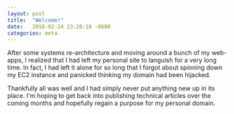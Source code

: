 ```yaml
---
layout: post
title:  "Welcome!"
date:   2016-02-24 23:26:18 -0600
categories: meta
---
```

After some systems re-architecture and moving around a bunch of my web-apps,
I realized that I had left my personal site to languish for a very long time.
In fact, I had left it alone for so long that I forgot about spinning down
my EC2 instance and panicked thinking my domain had been hijacked.

Thankfully all was well and I had simply never put anything new up in its place.
I'm hoping to get back into publishing technical articles over the coming months
and hopefully regain a purpose for my personal domain.
